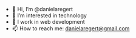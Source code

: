 - 👋 Hi, I’m @danielaregert
- 👀 I’m interested in technology
- 🌱 I work in web development
- 📫 How to reach me: danielaregert@gmail.com

<!---
danielaregert/danielaregert is a ✨ special ✨ repository because its `README.md` (this file) appears on your GitHub profile.
You can click the Preview link to take a look at your changes.
--->
